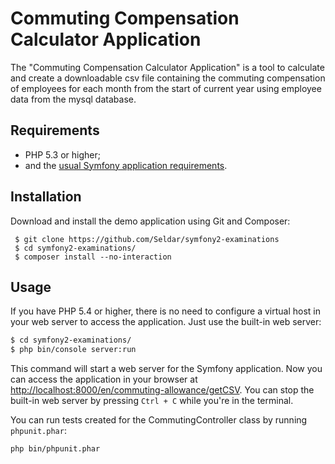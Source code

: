 Commuting Compensation Calculator Application
=============================================

The "Commuting Compensation Calculator Application" is a tool to calculate and create a downloadable csv file containing the commuting compensation of employees for each month from the start of current year using employee data from the mysql database.

Requirements
------------

  * PHP 5.3 or higher;
  * and the [usual Symfony application requirements](http://symfony.com/doc/current/reference/requirements.html).

Installation
------------

Download and install the demo application using Git and Composer:

     $ git clone https://github.com/Seldar/symfony2-examinations
     $ cd symfony2-examinations/
     $ composer install --no-interaction
Usage
-----

If you have PHP 5.4 or higher, there is no need to configure a virtual host
in your web server to access the application. Just use the built-in web server:

```bash
$ cd symfony2-examinations/
$ php bin/console server:run
```

This command will start a web server for the Symfony application. Now you can
access the application in your browser at <http://localhost:8000/en/commuting-allowance/getCSV>. You can
stop the built-in web server by pressing `Ctrl + C` while you're in the
terminal.

You can run tests created for the CommutingController class by running `phpunit.phar`:

```bash
php bin/phpunit.phar
```
